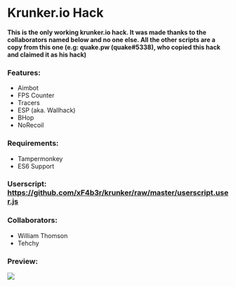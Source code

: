 # Krunker.io Hack
**This is the only working krunker.io hack. It was made thanks to the collaborators named below and no one else. All the other scripts are a copy from this one (e.g: quake.pw (quake#5338), who copied this hack and claimed it as his hack)**

### Features:
- Aimbot
- FPS Counter
- Tracers
- ESP (aka. Wallhack)
- BHop
- NoRecoil

### Requirements:
- Tampermonkey
- ES6 Support

### Userscript: https://github.com/xF4b3r/krunker/raw/master/userscript.user.js

### Collaborators:
- William Thomson
- Tehchy

### Preview:
![](https://i.imgur.com/bd1gjNS.png?raw=true)
